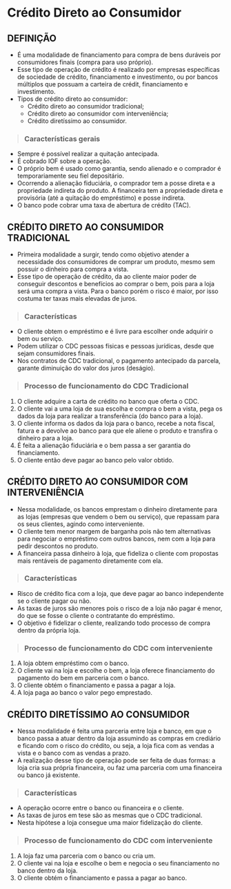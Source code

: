 # Crédito Direto ao Consumidor

## DEFINIÇÃO
* É uma modalidade de financiamento para compra de bens duráveis por consumidores finais (compra para uso próprio).
* Esse tipo de operação de crédito é realizado por empresas específicas de sociedade de crédito, financiamento e investimento, ou por bancos múltiplos que possuam a carteira de crédit, financiamento e investimento.
* Tipos de crédito direto ao consumidor:
  - Crédito direto ao consumidor tradicional;
  - Crédito direto ao consumidor com interveniência;
  - Crédito diretíssimo ao consumidor.

> ### Características gerais
* Sempre é possível realizar a quitação antecipada.
* É cobrado IOF sobre a operação.
* O próprio bem é usado como garantia, sendo alienado e o comprador é temporariamente seu fiel depositário.
* Ocorrendo a alienação fiduciária, o comprador tem a posse direta e a propriedade indireta do produto. A financeira tem a propriedade direta e provisória (até a quitação do empréstimo) e posse indireta.
* O banco pode cobrar uma taxa de abertura de crédito (TAC).

## CRÉDITO DIRETO AO CONSUMIDOR TRADICIONAL
* Primeira modalidade a surgir, tendo como objetivo atender a necessidade dos consumidores de comprar um produto, mesmo sem possuir o dinheiro para compra a vista.
* Esse tipo de operação de crédito, da ao cliente maior poder de conseguir descontos e benefícios ao comprar o bem, pois para a loja será uma compra a vista. Para o banco porém o risco é maior, por isso costuma ter taxas mais elevadas de juros.

> ### Características
* O cliente obtem o empréstimo e é livre para escolher onde adquirir o bem ou serviço.
* Podem utilizar o CDC pessoas físicas e pessoas jurídicas, desde que sejam consumidores finais.
* Nos contratos de CDC tradicional, o pagamento antecipado da parcela, garante diminuição do valor dos juros (deságio).

> ### Processo de funcionamento do CDC Tradicional
1. O cliente adquire a carta de crédito no banco que oferta o CDC.
2. O cliente vai a uma loja de sua escolha e compra o bem a vista, pega os dados da loja para realizar a transferência (do banco para a loja).
3. O cliente informa os dados da loja para o banco, recebe a nota fiscal, fatura e a devolve ao banco para que ele aliene o produto e transfira o dinheiro para a loja.
4. É feita a alienação fiduciária e o bem passa a ser garantia do financiamento.
5. O cliente então deve pagar ao banco pelo valor obtido.

## CRÉDITO DIRETO AO CONSUMIDOR COM INTERVENIÊNCIA
* Nessa modalidade, os bancos emprestam o dinheiro diretamente para as lojas (empresas que vendem o bem ou serviço), que repassam para os seus clientes, agindo como interveniente.
* O cliente tem menor margem de barganha pois não tem alternativas para negociar o empréstimo com outros bancos, nem com a loja para pedir descontos no produto.
* A financeira passa dinheiro à loja, que fideliza o cliente com propostas mais rentáveis de pagamento diretamente com ela. 

> ### Características
* Risco de crédito fica com a loja, que deve pagar ao banco independente se o cliente pagar ou não.
* As taxas de juros são menores pois o risco de a loja não pagar é menor, do que se fosse o cliente o contratante do empréstimo.
* O objetivo é fidelizar o cliente, realizando todo processo de compra dentro da própria loja.

> ### Processo de funcionamento do CDC com interveniente
1. A loja obtem empréstimo com o banco.
2. O cliente vai na loja e escolhe o bem, a loja oferece financiamento do pagamento do bem em parceria com o banco. 
3. O cliente obtém o financiamento e passa a pagar a loja.
4. A loja paga ao banco o valor pego emprestado.

## CRÉDITO DIRETÍSSIMO AO CONSUMIDOR
* Nessa modalidade é feita uma parceria entre loja e banco, em que o banco passa a atuar dentro da loja assumindo as compras em crediário e ficando com o risco do crédito, ou seja, a loja fica com as vendas a vista e o banco com as vendas a prazo.
* A realização desse tipo de operação pode ser feita de duas formas: a loja cria sua própria financeira, ou faz uma parceria com uma financeira ou banco já existente.

> ### Características
* A operação ocorre entre o banco ou financeira e o cliente.
* As taxas de juros em tese são as mesmas que o CDC tradicional.
* Nesta hipótese a loja consegue uma maior fidelização do cliente.

> ### Processo de funcionamento do CDC com interveniente
1. A loja faz uma parceria com o banco ou cria um.
2. O cliente vai na loja e escolhe o bem e negocia o seu financiamento no banco dentro da loja.
3. O cliente obtém o financiamento e passa a pagar ao banco.